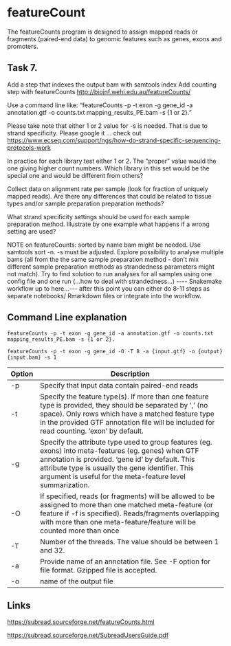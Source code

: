 # featureCount
The featureCounts program is designed to assign mapped reads or fragments (paired-end data) to genomic features such as genes, exons and promoters.

## Task 7.

Add a step that indexes the output bam with samtools index Add counting step with featureCounts http://bioinf.wehi.edu.au/featureCounts/

Use a command line like: “featureCounts -p -t exon -g gene_id -a annotation.gtf -o counts.txt mapping_results_PE.bam -s {1 or 2}.”

Please take note that either 1 or 2 value for -s is needed. That is due to strand specificity. Please google it ... check out https://www.ecseq.com/support/ngs/how-do-strand-specific-sequencing-protocols-work

In practice for each library test either 1 or 2. The “proper” value would the one giving higher count numbers. Which library in this set would be the special one and would be different from others?

Collect data on alignment rate per sample (look for fraction of uniquely mapped reads). Are there any differences that could be related to tissue types and/or sample preparation preparation methods?

What strand specificity settings should be used for each sample preparation method. Illustrate by one example what happens if a wrong setting are used?

NOTE on featureCounts: sorted by name bam might be needed. Use samtools sort -n. -s must be adjusted. Explore possibility to analyse multiple bams (all from the the same sample preparation method - don't mix different sample preparation methods as strandedness parameters might not match). Try to find solution to run analyses for all samples using one config file and one run (...how to deal with strandedness...) ---- Snakemake workflow up to here...--- after this point you can either do 8-11 steps as separate notebooks/ Rmarkdown files or integrate into the workflow.

## Command Line explanation
    featureCounts -p -t exon -g gene_id -a annotation.gtf -o counts.txt mapping_results_PE.bam -s {1 or 2}.
    
    featureCounts -p -t exon -g gene_id -O -T 8 -a {input.gtf} -o {output} {input.bam} -s 1

| Option | Description |
| ----------- | ----------- |
| -p | Specify that input data contain paired-end reads |
| -t | Specify the feature type(s). If more than one feature type is provided, they should be separated by ‘,’ (no space). Only rows which have a matched feature type in the provided GTF annotation file will be included for read counting. ‘exon’ by default. |
| -g | Specify the attribute type used to group features (eg. exons) into meta-features (eg. genes) when GTF annotation is provided. ‘gene id’ by default. This attribute type is usually the gene identifier. This argument is useful for the meta-feature level summarization. |
| -O | If specified, reads (or fragments) will be allowed to be assigned to more than one matched meta-feature (or feature if -f is specified). Reads/fragments overlapping with more than one meta-feature/feature will be counted more than once |
| -T | Number of the threads. The value should be between 1 and 32. |
| -a | Provide name of an annotation file. See -F option for file format. Gzipped file is accepted. |
| -o | name of the output file |


## Links
https://subread.sourceforge.net/featureCounts.html

https://subread.sourceforge.net/SubreadUsersGuide.pdf
